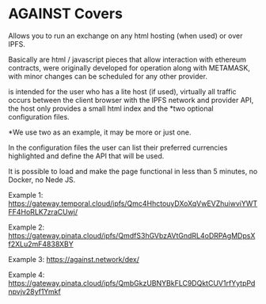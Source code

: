 
# AGAINST Covers

Allows you to run an exchange on any html hosting (when used) or over IPFS.

Basically are html / javascript pieces that allow interaction with ethereum contracts, were originally developed for operation along with METAMASK, with minor changes can be scheduled for any other provider.

is intended for the user who has a lite host (if used), virtually all traffic occurs between the client browser with the IPFS network and provider API, the host only provides a small html index and the *two optional configuration files.

*We use two as an example, it may be more or just one.

In the configuration files the user can list their preferred currencies highlighted and define the API that will be used.

It is possible to load and make the page functional in less than 5 minutes, no Docker, no Nede JS.

Example 1: https://gateway.temporal.cloud/ipfs/Qmc4HhctouyDXoXqVwEVZhuiwviYWTFF4HoRLK7zraCUwj/

Example 2: https://gateway.pinata.cloud/ipfs/QmdfS3hGVbzAVtGndRL4oDRPAgMDpsXf2XLu2mF4838XBY

Example 3: https://against.network/dex/

Example 4: https://gateway.pinata.cloud/ipfs/QmbGkzUBNYBkFLC9DQktCUV1rfYytpPdnpvjv28yf1Ymkf




